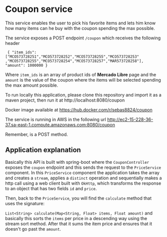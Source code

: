 # Coupon service

This service enables the user to pick his favorite items and lets him know how many items can he buy with the coupon spending the max possible.

The service exposes a POST endpoint `/coupon` which receives the following header

` { "item_ids": ["MCO573728251","MCO573728252","MCO573728255","MCO573728253"
,"MCO573728255","MCO573728254","MCO573728257","MAR573728258"],
"amount": 1000000
}` 

Where `item_ids` is an array of product ids of **Mercado Libre** page and the `amount` is the value of the coupon where the items will be selected spending the max amount possible.

To run locally this application, please clone this repository and import it as a maven project, then run it at 
http://localhost:8080/coupon

Docker image available at https://hub.docker.com/r/sebas8824/coupon

The service is running in AWS in the following url 
http://ec2-15-228-36-37.sa-east-1.compute.amazonaws.com:8080/coupon

Remember, is a POST method.

## Application explanation

Basically this API is built with spring-boot where the `CouponController`
exposes the `coupon` endpoint and this sends the request to the `PriceService` component.
In this `PriceService` component the application takes the array and creates a `stream`, applies 
a `distinct` operation and sequentially makes a http call using a web client built with `OkHttp`, which 
transforms the response to an object that has two fields `id` and `price`.

Then, back to the `PriceService`, you will find the `calculate` method that uses the signature:

`List<String> calculate(Map<String, Float> items, Float amount)` and basically this sorts the `items` per price in a descending
way using the stream sort method. After that it sums the item price and ensures that it doesn't go past the `amount`.